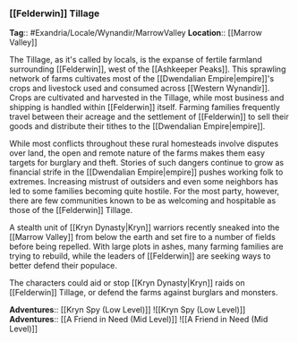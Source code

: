 ### [[Felderwin]] Tillage
**Tag**:: #Exandria/Locale/Wynandir/MarrowValley
**Location**:: [[Marrow Valley]]

The Tillage, as it's called by locals, is the expanse of fertile farmland surrounding [[Felderwin]], west of the [[Ashkeeper Peaks]]. This sprawling network of farms cultivates most of the [[Dwendalian Empire|empire]]'s crops and livestock used and consumed across [[Western Wynandir]]. Crops are cultivated and harvested in the Tillage, while most business and shipping is handled within [[Felderwin]] itself. Farming families frequently travel between their acreage and the settlement of [[Felderwin]] to sell their goods and distribute their tithes to the [[Dwendalian Empire|empire]].

While most conflicts throughout these rural homesteads involve disputes over land, the open and remote nature of the farms makes them easy targets for burglary and theft. Stories of such dangers continue to grow as financial strife in the [[Dwendalian Empire|empire]] pushes working folk to extremes. Increasing mistrust of outsiders and even some neighbors has led to some families becoming quite hostile. For the most party, however, there are few communities known to be as welcoming and hospitable as those of the [[Felderwin]] Tillage.

A stealth unit of [[Kryn Dynasty|Kryn]] warriors recently sneaked into the [[Marrow Valley]] from below the earth and set fire to a number of fields before being repelled. With large plots in ashes, many farming families are trying to rebuild, while the leaders of [[Felderwin]] are seeking ways to better defend their populace.

The characters could aid or stop [[Kryn Dynasty|Kryn]] raids on [[Felderwin]] Tillage, or defend the farms against burglars and monsters.

**Adventures**:: [[Kryn Spy (Low Level)]]
![[Kryn Spy (Low Level)]]
**Adventures**:: [[A Friend in Need (Mid Level)]]
![[A Friend in Need (Mid Level)]]